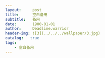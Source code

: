 ```yaml
---
layout:     post
title:      空白备用
subtitle:   备用
date:       1900-01-01
author:     Deadline.warrior
header-img: ![3](../../../wallpaper/3.jpg)
catalog:   true
tags:
    - 空白备用
---
```


## 
